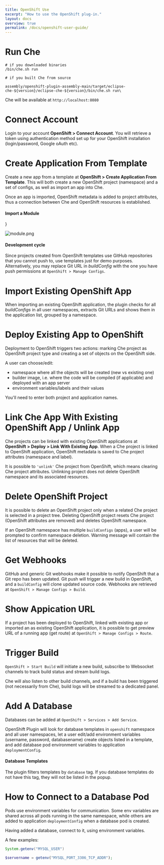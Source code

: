 ```yaml
---
title: OpenShift Use
excerpt: "How to use the OpenShift plug-in."
layout: docs
overview: true
permalink: /docs/openshift-user-guide/
---
```

# Run Che  

```shell  
# if you downloaded binaries
/bin/che.sh run

# if you built Che from source

assembly/openshift-plugin-assembly-main/target/eclipse-che-${version}/eclipse-che-${version}/bin/che.sh run\
```
Che will be available at `http://localhost:8080`
# Connect Account  
Login to your account **OpenShift > Connect Account**. You will retrieve a token using authentication method set up for your OpenShift installation (login/password, Google oAuth etc).
# Create Application From Template  
Create a new app from a template at **OpenShift > Create Application From Template**. This will both create a new OpenShift project (namespace) and a set of configs, as well as import an app into Che.

Once an app is imported, OpenShift metadata is added to project attributes, thus a connection between Che and OpenShift resources is established.
#### Import a Module
}  


![module.png](images/module.png)

#### Development cycle
Since projects created from OpenShift templates use GitHub repositories that you cannot push to, use templates just for demo purposes. Alternatively, you may replace Git URL in *buildConfig* with the one you have push permissions at `OpenShift > Manage Configs`.  


# Import Existing OpenShift App  
When importing an existing OpenShift application, the plugin checks for all *buildConfigs* in all user namespaces, extracts Git URLs and shows them in the application list, grouped by a namespace.
# Deploy Existing App to OpenShift  
Deployment to OpenShift triggers two actions: marking Che project as OpenShift project type and creating a set of objects on the OpenShift side.

A user can choose/edit:

* namespace where all the objects will be created (new vs existing one)
* builder image, i.e. where the code will be compiled (if applicable) and deployed with an app server
* environment variables/labels and their values

You'll need to enter both project and application names.
# Link Che App With Existing OpenShift App / Unlink App  
Che projects can be linked with existing OpenShift applications at **OpenShift > Deploy > Link With Existing App**. When a Che project is linked to OpenShift application, OpenShift metadata is saved to Che project attributes (namespace and label).

It is possible to `'unlink'` Che project from OpenShift, which means clearing Che project attributes. Unlinking project does not delete OpenShift namespace and its associated resources.
# Delete OpenShift Project  
It is possible to delete an OpenShift project only when a related Che project is selected in a project tree. Deleting OpenShift project resets Che project (OpenShift attributes are removed) and deletes OpenShift namespace.

If an OpenShift namespace has multiple `buildConfigs` (apps), a user will be prompted to confirm namespace deletion. Warning message will contain the list of resources that will be deleted.
# Get Webhooks  
GitHub and generic Git webhooks make it possible to notify OpenShift that a Git repo has been updated. Git push will trigger a new build in OpenShift, and a `buildConfig` will clone updated source code. Webhooks are retrieved at `OpenShift > Manage Configs > Build`.
# Show Appication URL  
If a project has been deployed to OpenShift, linked with existing app or imported an as existing OpenShift application, it is possible to get preview URL of a running app (get route) at `OpenShift > Manage Configs > Route`.
# Trigger Build  
`OpenShift > Start Build` will initiate a new build, subscribe to Websocket channels to track build status and stream build logs.

Che will also listen to other build channels, and if a build has been triggered (not necessarily from Che), build logs will be streamed to a dedicated panel.
# Add A Database  
Databases can be added at `OpenShift > Services > Add Service`.

OpenShift Plugin will look for database templates in `openshift` namespace and all user namespaces, let a user edit/add environment variables (username, password, databasename) create objects listed in a template, and add database pod environment variables to application `deploymentConfig`.
#### Database Templates
The plugin filters templates by `database` tag. If you database templates do not have this tag, they will not be listed in the popup.  


# How to Connect to a Database Pod  
Pods use environment variables for communication. Some env variables are shared across all pods running in the same namespace, while others are added to application `deploymentConfig` when a database pod is created.

Having added a database, connect to it, using environment variables.

A few examples:
```java  
System.getenv("MYSQL_USER")
```

```php  
$servername = getenv("MYSQL_PORT_3306_TCP_ADDR");
```
